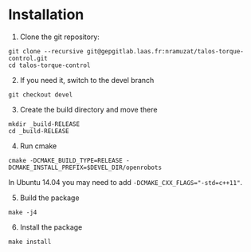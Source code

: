 # Installation

1. Clone the git repository:
```
git clone --recursive git@gepgitlab.laas.fr:nramuzat/talos-torque-control.git
cd talos-torque-control
```

2. If you need it, switch to the devel branch
```
git checkout devel
```

3. Create the build directory and move there
```
mkdir _build-RELEASE
cd _build-RELEASE
```

4. Run cmake
```
cmake -DCMAKE_BUILD_TYPE=RELEASE -DCMAKE_INSTALL_PREFIX=$DEVEL_DIR/openrobots
```
In Ubuntu 14.04 you may need to add `-DCMAKE_CXX_FLAGS="-std=c++11"`.

5. Build the package
```
make -j4
```

6. Install the package
```
make install
```

